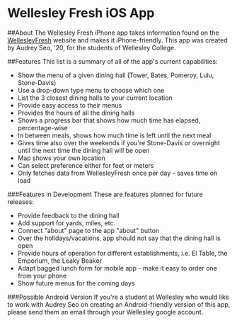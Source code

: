 Wellesley Fresh iOS App
=======================
##About
The Wellesley Fresh iPhone app takes information found on the [WellesleyFresh][1] website and makes it iPhone-friendly. This app was created by Audrey Seo, '20, for the students of Wellesley College.

##Features
This list is a summary of all of the app's current capabilities:
 - Show the menu of a given dining hall (Tower, Bates, Pomeroy, Lulu, Stone-Davis)
  - Use a drop-down type menu to choose which one
 - List the 3 closest dining halls to your current location
  - Provide easy access to their menus
 - Provides the hours of all the dining halls
  - Shows a progress bar that shows how much time has elapsed, percentage-wise
  - In between meals, shows how much time is left until the next meal
  - Gives time also over the weekends if you're Stone-Davis or overnight until the next time the dining hall will be open
 - Map shows your own location
 - Can select preference either for feet or meters
 - Only fetches data from WellesleyFresh once per day - saves time on load


###Features in Development
These are features planned for future releases:
 - Provide feedback to the dining hall
 - Add support for yards, miles, etc.
 - Connect "about" page to the app "about" button
 - Over the holidays/vacations, app should not say that the dining hall is open
 - Provide hours of operation for different establishments, i.e. El Table, the Emporium, the Leaky Beaker
 - Adapt bagged lunch form for mobile app - make it easy to order one from your phone
 - Show future menus for the coming days


###Possible Android Version
If you're a student at Wellesley who would like to work with Audrey Seo on creating an Android-friendly version of this app, please send them an email through your Wellesley google account.



[1]: http://www.wellesleyfresh.com
